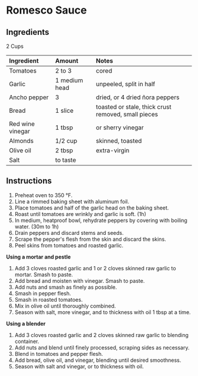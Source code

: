 Romesco Sauce
=============

Ingredients
-----------

2 Cups

| Ingredient       | Amount        | Notes                                               |
|:-----------------|:--------------|:----------------------------------------------------|
| Tomatoes         | 2 to 3        | cored                                               |
| Garlic           | 1 medium head | unpeeled, split in half                             |
| Ancho pepper     | 3             | dried, or 4 dried ñora peppers                      |
| Bread            | 1 slice       | toasted or stale, thick crust removed, small pieces |
| Red wine vinegar | 1 tbsp        | or sherry vinegar                                   |
| Almonds          | 1/2 cup       | skinned, toasted                                    |
| Olive oil        | 2 tbsp        | extra-virgin                                        |
| Salt             | to taste      |                                                     |

Instructions
------------

1. Preheat oven to 350 °F.
2. Line a rimmed baking sheet with aluminum foil.
3. Place tomatoes and half of the garlic head on the baking sheet.
4. Roast until tomatoes are wrinkly and garlic is soft. (1h)
5. In medium, heatproof bowl, rehydrate peppers by covering with boiling water. (30m to 1h)
6. Drain peppers and discard stems and seeds.
7. Scrape the pepper's flesh from the skin and discard the skins.
8. Peel skins from tomatoes and roasted garlic.

**Using a mortar and pestle**

1. Add 3 cloves roasted garlic and 1 or 2 cloves skinned raw garlic to mortar. Smash to paste.
2. Add bread and moisten with vinegar. Smash to paste.
3. Add nuts and smash as finely as possible.
4. Smash in pepper flesh.
5. Smash in roasted tomatoes.
6. Mix in olive oil until thoroughly combined.
7. Season with salt, more vinegar, and to thickness with oil 1 tbsp at a time.

**Using a blender**

1. Add 3 cloves roasted garlic and 2 cloves skinned raw garlic to blending container.
2. Add nuts and blend until finely processed, scraping sides as necessary.
3. Blend in tomatoes and pepper flesh.
4. Add bread, olive oil, and vinegar, blending until desired smoothness.
5. Season with salt and vinegar, or to thickness with oil.
